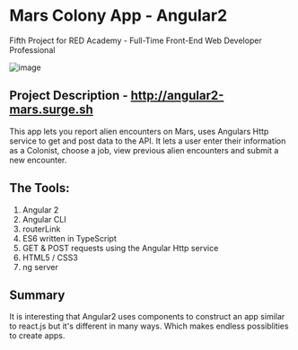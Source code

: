 # Mars Colony App - Angular2

Fifth Project for RED Academy - Full-Time Front-End Web Developer Professional

![image](https://cloud.githubusercontent.com/assets/16886114/16460328/aa28e032-3ddb-11e6-9899-e853942791fd.png)

## Project Description - http://angular2-mars.surge.sh

This app lets you report alien encounters on Mars, uses Angulars Http service to get and post data to the API.
It lets a user enter their information as a Colonist, choose a job, view previous alien encounters and submit a new encounter.

## The Tools:

1. Angular 2
2. Angular CLI
3. routerLink 
4. ES6 written in TypeScript
5. GET & POST requests using the Angular Http service
6. HTML5 / CSS3
7. ng server

## Summary

It is interesting that Angular2 uses components to construct an app similar to react.js but it's different in many ways. Which makes endless possiblities to create apps.
